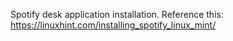 
Spotify desk application installation. Reference this: https://linuxhint.com/installing_spotify_linux_mint/

